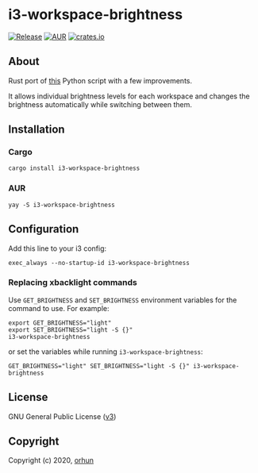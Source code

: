 # i3-workspace-brightness

[![Release](https://img.shields.io/github/release/orhun/i3-workspace-brightness.svg?color=2B7DBC&style=flat-square)](https://github.com/orhun/i3-workspace-brightness/releases) [![AUR](https://img.shields.io/aur/version/i3-workspace-brightness.svg?color=2B7DBC&style=flat-square)](https://aur.archlinux.org/packages/i3-workspace-brightness/) [![crates.io](https://img.shields.io/crates/v/i3-workspace-brightness?color=2B7DBC&style=flat-square)](https://crates.io/crates/i3-workspace-brightness/)

## About

Rust port of [this](https://gist.github.com/vaibhav93/20500065786327e55c2f438a3922a7ae) Python script with a few improvements.

It allows individual brightness levels for each workspace and changes the brightness automatically while switching between them.

## Installation

### Cargo

```
cargo install i3-workspace-brightness
```

### AUR

```
yay -S i3-workspace-brightness
```

## Configuration

Add this line to your i3 config:

```
exec_always --no-startup-id i3-workspace-brightness
```

### Replacing xbacklight commands

Use `GET_BRIGHTNESS` and `SET_BRIGHTNESS` environment variables for the command to use. For example:

```
export GET_BRIGHTNESS="light"
export SET_BRIGHTNESS="light -S {}"
i3-workspace-brightness
```

or set the variables while running `i3-workspace-brightness`:

```
GET_BRIGHTNESS="light" SET_BRIGHTNESS="light -S {}" i3-workspace-brightness
```

## License

GNU General Public License ([v3](https://www.gnu.org/licenses/gpl.txt))

## Copyright

Copyright (c) 2020, [orhun](https://www.github.com/orhun)

